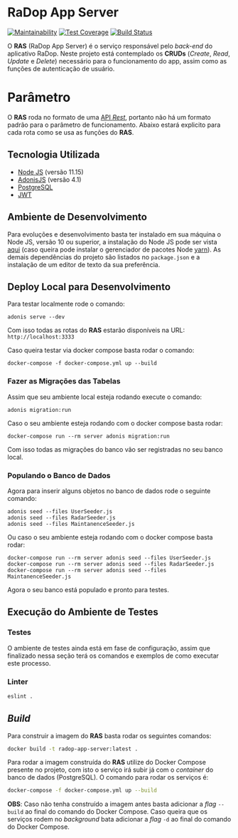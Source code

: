 # RaDop App Server

[![Maintainability](https://api.codeclimate.com/v1/badges/dff6da6ed1e438b942b5/maintainability)](https://codeclimate.com/github/radar-pi/radop-app-server/maintainability)
[![Test Coverage](https://api.codeclimate.com/v1/badges/dff6da6ed1e438b942b5/test_coverage)](https://codeclimate.com/github/radar-pi/radop-app-server/test_coverage)
[![Build Status](https://travis-ci.org/radar-pi/radop-app-server.svg?branch=master)](https://travis-ci.org/radar-pi/radop-app-server)

O __RAS__ (RaDop App Server) é o serviço responsável pelo _back-end_ do aplicativo RaDop. Neste projeto está contemplado os __CRUDs__ (_Create_, _Read_, _Update_ e _Delete_) necessário para o funcionamento do app, assim como as funções de autenticação de usuário.

# Parâmetro

O __RAS__ roda no formato de uma [API _Rest_](https://en.wikipedia.org/wiki/Representational_state_transfer), portanto não há um formato padrão para o parâmetro de funcionamento. Abaixo estará explicito para cada rota como se usa as funções do __RAS__.

## Tecnologia Utilizada

- [Node JS](https://nodejs.org/en/) (versão 11.15)
- [AdonisJS](https://adonisjs.com/) (versão 4.1)
- [PostgreSQL](https://www.postgresql.org/)
- [JWT](https://jwt.io/)

## Ambiente de Desenvolvimento

Para evoluções e desenvolvimento basta ter instalado em sua máquina o Node JS, versão 10 ou superior, a instalação do Node JS pode ser vista [aqui](https://nodejs.org/en/download/) (caso queira pode instalar o gerenciador de pacotes Node [yarn](https://yarnpkg.com/en/)). As demais dependências do projeto são listados no `package.json` e a instalação de um editor de texto da sua preferência.

## Deploy Local para Desenvolvimento

Para testar localmente rode o comando:

```shell
adonis serve --dev
```

Com isso todas as rotas do __RAS__ estarão disponíveis na URL: `http://localhost:3333`

Caso queira testar via docker compose basta rodar o comando:

```shell
docker-compose -f docker-compose.yml up --build
```

### Fazer as Migrações das Tabelas

Assim que seu ambiente local esteja rodando execute o comando:

```shell
adonis migration:run
```

Caso o seu ambiente esteja rodando com o docker compose basta rodar:

```shell
docker-compose run --rm server adonis migration:run
```

Com isso todas as migrações do banco vão ser registradas no seu banco local.

### Populando o Banco de Dados

Agora para inserir alguns objetos no banco de dados rode o seguinte comando:

```shell
adonis seed --files UserSeeder.js
adonis seed --files RadarSeeder.js
adonis seed --files MaintanenceSeeder.js
```

Ou caso o seu ambiente esteja rodando com o docker compose basta rodar:

```shell
docker-compose run --rm server adonis seed --files UserSeeder.js
docker-compose run --rm server adonis seed --files RadarSeeder.js
docker-compose run --rm server adonis seed --files MaintanenceSeeder.js
```

Agora o seu banco está populado e pronto para testes.

## Execução do Ambiente de Testes

### Testes

O ambiente de testes ainda está em fase de configuração, assim que finalizado nessa seção terá os comandos e exemplos de como executar este processo.

### Linter

```bash
eslint .
```

## _Build_

Para construir a imagem do __RAS__ basta rodar os seguintes comandos:

```bash
docker build -t radop-app-server:latest .
```

Para rodar a imagem construída do __RAS__ utilize do Docker Compose presente no projeto, com isto o serviço irá subir já com o _container_ do banco de dados (PostgreSQL). O comando para rodar os serviços é:

```bash
docker-compose -f docker-compose.yml up --build
```

__OBS__: Caso não tenha construído a imagem antes basta adicionar a _flag_ `--build` ao final do comando do Docker Compose. Caso queira que os serviços rodem no _background_ bata adicionar a _flag_ `-d` ao final do comando do Docker Compose.